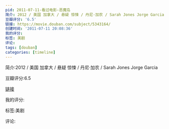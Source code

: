 ```yaml
---
pid: 2011-07-11-看过电影-恶魔岛
简介: 2012 / 美国 加拿大 / 悬疑 惊悚 / 丹尼·加农 / Sarah Jones Jorge Garcia
豆瓣评分: '6.5'
链接: https://movie.douban.com/subject/5343164/
创建时间: '2011-07-11 20:08:36'
我的评分:
标签: 美剧
评论:
tags: [douban]
categories: [timeline]
---
```

简介:2012 / 美国 加拿大 / 悬疑 惊悚 / 丹尼·加农 / Sarah Jones Jorge Garcia

豆瓣评分:6.5

[链接](https://movie.douban.com/subject/5343164/)

我的评分:

标签:美剧

评论:

